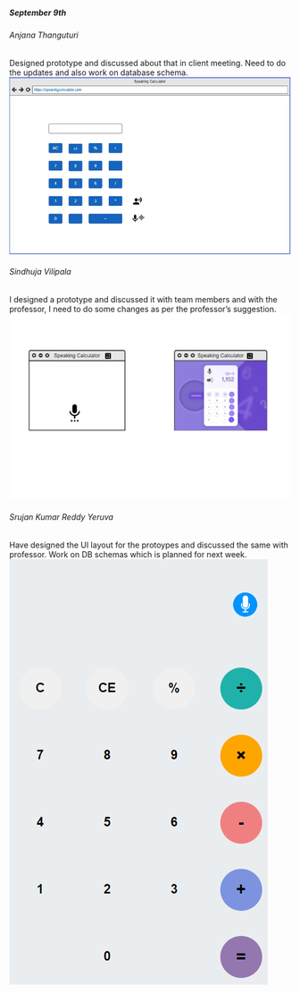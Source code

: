 
##### September 9th

###### Anjana Thanguturi 
Designed prototype and discussed about that in client meeting. Need to do the updates and also work on database schema.
<br>
![Prototype](Thanguturi_Prototype.JPG)

###### Sindhuja Vilipala
I designed a prototype and discussed it with team members and with the professor, I need to do some changes as per the professor’s suggestion.<br>
![Second prototype](Vilipala_Prototype.PNG)

###### Srujan Kumar Reddy Yeruva
Have designed the UI layout for the protoypes and discussed the same with professor. Work on DB schemas which is planned for next week.
<br>
![Third_Prototype](Yeruva_Prototype.PNG)

